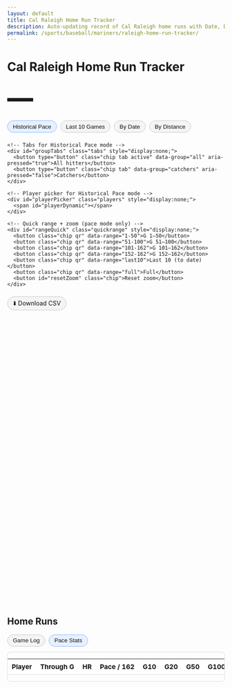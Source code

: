 ```yaml
---
layout: default
title: Cal Raleigh Home Run Tracker
description: Auto-updating record of Cal Raleigh home runs with Date, Distance, and Historical Pace (game #) comparison, Catchers tab, Pace Stats, sorting, zoom, and quick ranges.
permalink: /sports/baseball/mariners/raleigh-home-run-tracker/
---
```


<h1>Cal Raleigh Home Run Tracker</h1>
<p id="hrCountLine" class="subtitle bigcount" aria-live="polite">—</p>

<!-- Controls: Historical Pace (default), Last 10 shortcut, Date, Distance -->
<div class="controls">
  <div class="modes">
    <button id="mode-pace" type="button" class="chip active" aria-pressed="true">Historical Pace</button>
    <button id="mode-last10" type="button" class="chip" aria-pressed="false">Last 10 Games</button>
    <button id="mode-date" type="button" class="chip" aria-pressed="false">By Date</button>
    <button id="mode-dist" type="button" class="chip" aria-pressed="false">By Distance</button>

    <!-- Tabs for Historical Pace mode -->
    <div id="groupTabs" class="tabs" style="display:none;">
      <button type="button" class="chip tab active" data-group="all" aria-pressed="true">All hitters</button>
      <button type="button" class="chip tab" data-group="catchers" aria-pressed="false">Catchers</button>
    </div>

    <!-- Player picker for Historical Pace mode -->
    <div id="playerPicker" class="players" style="display:none;">
      <span id="playerDynamic"></span>
    </div>

    <!-- Quick range + zoom (pace mode only) -->
    <div id="rangeQuick" class="quickrange" style="display:none;">
      <button class="chip qr" data-range="1-50">G 1–50</button>
      <button class="chip qr" data-range="51-100">G 51–100</button>
      <button class="chip qr" data-range="101-162">G 101–162</button>
      <button class="chip qr" data-range="152-162">G 152–162</button>
      <button class="chip qr" data-range="last10">Last 10 (to date)</button>
      <button class="chip qr" data-range="full">Full</button>
      <button id="resetZoom" class="chip">Reset zoom</button>
    </div>
  </div>

  <label id="venueWrap" for="venueFilter" class="venue" style="display:none;">
    Ballpark:
    <select id="venueFilter">
      <option value="__ALL__">All ballparks</option>
    </select>
  </label>
</div>

<div class="downloads" style="margin:0 0 1rem 0;">
  <a class="chip" href="{{ '/assets/data/raleigh_hr.csv' | relative_url }}" download>⬇️ Download CSV</a>
</div>

<div class="chart-wrap">
  <canvas id="hrChart" aria-label="Home runs chart"></canvas>
</div>

<h2 style="margin-top:1.25rem;">Home Runs</h2>

<!-- Table subtabs -->
<div class="subtabs">
  <button id="tblLogBtn"  type="button" class="chip" aria-pressed="false">Game Log</button>
  <button id="tblPaceBtn" type="button" class="chip active" aria-pressed="true">Pace Stats</button>
</div>

<!-- Filters (for Game Log ONLY; hidden in Pace Stats) -->
<div id="tableFilters" class="filters" aria-label="Filter tables" style="display:none;">
  <input id="fText" type="search" placeholder="Search opponent / venue / pitcher" aria-label="Search text">
  <label>From <input id="fFrom" type="date" aria-label="From date"></label>
  <label>To <input id="fTo" type="date" aria-label="To date"></label>
  <label>Min dist <input id="fMinDist" type="number" inputmode="numeric" step="1" min="0" aria-label="Min distance (ft)"></label>
  <label>Max dist <input id="fMaxDist" type="number" inputmode="numeric" step="1" min="0" aria-label="Max distance (ft)"></label>
  <button id="fClear" type="button" class="chip">Clear</button>
</div>

<!-- Game Log table -->
<div id="logWrap" class="table-wrap" style="display:none;">
  <table id="hrTable" class="compact">
    <thead>
      <tr>
        <th>Date</th>
        <th>Opponent</th>
        <th>Venue</th>
        <th>Dist (ft)</th>
        <th>EV (mph)</th>
        <th>LA (°)</th>
        <th>Pitcher</th>
      </tr>
    </thead>
    <tbody></tbody>
  </table>
</div>
<button id="showMore" type="button" style="margin-top:.75rem; display:none;">Show more</button>

<!-- Pace Stats table (sortable headers) -->
<div id="paceWrap" class="table-wrap" style="margin-top:.75rem;">
  <table id="paceTable" class="compact">
    <thead>
      <tr>
        <th class="sortable" data-sort="label">Player</th>
        <th class="sortable" data-sort="g">Through G</th>
        <th class="sortable" data-sort="hr">HR</th>
        <th class="sortable" data-sort="pace">Pace / 162</th>
        <th class="sortable" data-sort="g10">G10</th>
        <th class="sortable" data-sort="g20">G20</th>
        <th class="sortable" data-sort="g50">G50</th>
        <th class="sortable" data-sort="g100">G100</th>
        <th class="sortable" data-sort="g150">G150</th>
        <th class="sortable" data-sort="g162">G162</th>
      </tr>
    </thead>
    <tbody></tbody>
  </table>
</div>

<script src="https://cdn.jsdelivr.net/npm/chart.js@4.4.1/dist/chart.umd.min.js"></script>
<script src="https://cdn.jsdelivr.net/npm/chartjs-adapter-date-fns@3"></script>
<script src="https://cdn.jsdelivr.net/npm/chartjs-plugin-zoom@2"></script>

<script>
(async function(){
  // Register zoom plugin if present
  try{
    if (window['chartjs-plugin-zoom']) { Chart.register(window['chartjs-plugin-zoom']); }
    if (window.ChartZoom) { Chart.register(window.ChartZoom); }
    if (window.chartjsPluginZoom) { Chart.register(window.chartjsPluginZoom); }
  }catch(e){}

  // -------- Fetch Raleigh JSON --------
  const url = '{{ "/assets/data/raleigh_hr.json" | relative_url }}?v={{ site.github.build_revision }}';

  let data = [];
  try {
    const res = await fetch(url, { cache: 'no-store' });
    if (!res.ok) throw new Error('fetch ' + res.status);
    data = await res.json();
  } catch (e) {
    console.error('Could not load JSON:', e);
    document.getElementById('hrChart').insertAdjacentHTML(
      'beforebegin','<p class="muted">No data available yet.</p>'
    );
    document.getElementById('hrCountLine').textContent = '0 HR';
    return;
  }

  // -------- Robust loader for comparison datasets (tries both paths) --------
  const compAllCandidates = [
    '{{ "/assets/data/hr_compare_top_per_player.json" | relative_url }}?v={{ site.github.build_revision }}',
    '{{ "/assets/assets/data/hr_compare_top_per_player.json" | relative_url }}?v={{ site.github.build_revision }}'
  ];
  const compCatsCandidates = [
    '{{ "/assets/data/hr_compare_catchers.json" | relative_url }}?v={{ site.github.build_revision }}',
    '{{ "/assets/assets/data/hr_compare_catchers.json" | relative_url }}?v={{ site.github.build_revision }}'
  ];
  const raleighCandidates = [
    '{{ "/assets/data/hr_compare_raleigh.json" | relative_url }}?v={{ site.github.build_revision }}',
    '{{ "/assets/assets/data/hr_compare_raleigh.json" | relative_url }}?v={{ site.github.build_revision }}'
  ];

  async function loadFirst(candidates){
    for (const u of candidates){
      try{
        const r = await fetch(u, { cache:'no-store' });
        if (!r.ok) { console.warn('[compare]', u, r.status); continue; }
        const txt = await r.text();
        if (!txt.trim()) return [];
        return JSON.parse(txt);
      }catch(e){ console.warn('[compare] error', e); }
    }
    return [];
  }
  function normalizeSeries(series){
    if (!series) return [];
    if (Array.isArray(series) && typeof series[0]==='number'){
      const games = series.slice().map(Number).filter(Number.isFinite).sort((a,b)=>a-b);
      let cum=0, out=[], i=0;
      for(let g=1; g<=162; g++){
        while(i<games.length && games[i]===g){ cum++; i++; }
        out.push({ g, cum });
      }
      let last=out.length-1; while(last>0 && out[last].cum===0) last--;
      return out.slice(0,last+1);
    }
    if (Array.isArray(series)){
      return series.map(pt=>{
        const g = Number(pt.g ?? pt.game ?? pt.x);
        const cum = Number(pt.cum ?? pt.total ?? pt.y);
        return (Number.isFinite(g) && Number.isFinite(cum)) ? { g, cum } : null;
      }).filter(Boolean).sort((a,b)=>a.g-b.g);
    }
    return [];
  }
  function normalizeCompareArray(arr){
    if (!Array.isArray(arr)) return [];
    return arr.map(p=>{
      const id = p.id ?? p.key ?? p.slug;
      const label = p.label ?? p.name ?? p.title ?? id;
      const series = normalizeSeries(p.series ?? p.points ?? p.data);
      return (id && label && series.length) ? { id, label, series } : null;
    }).filter(Boolean);
  }
  let compAll      = normalizeCompareArray(await loadFirst(compAllCandidates));
  let compCatchers = normalizeCompareArray(await loadFirst(compCatsCandidates));
  let compRaleigh  = normalizeCompareArray(await loadFirst(raleighCandidates)); // optional, generated by script

  if (!Array.isArray(data) || data.length === 0) {
    document.getElementById('hrChart').insertAdjacentHTML(
      'beforebegin','<p class="muted">No home runs found.</p>'
    );
    document.getElementById('hrCountLine').textContent = '0 HR';
    return;
  }

  // -------- Normalize rows --------
  const rows = data.map(d => {
    const gd = d.game_date ? new Date(d.game_date) : null;
    const dist = (d.distance_ft != null ? Number(d.distance_ft)
                : (d.hit_distance_sc != null ? Number(d.hit_distance_sc) : null));
    const homeTeam = d.home_team || '—';
    const awayTeam = d.away_team || '—';
    const isHome   = (d.home === true) || (String(d.inning_topbot||'').toLowerCase()==='bot');

    const gnum = d.team_game_number ?? d.game_number ?? d.team_game_num ?? d.game_no ?? d.Gtm ?? d['Tm#'] ?? d['Gm#'] ?? d.G;

    return {
      game_date: gd && !isNaN(gd) ? gd : null,
      team_game_number: (gnum != null ? Number(gnum) : null),
      game_pk: (d.game_pk != null ? Number(d.game_pk) : null),
      venue_name: d.venue_name || '—',
      home_team: homeTeam,
      away_team: awayTeam,
      opp: isHome ? awayTeam : homeTeam,
      dist: dist,
      ev: d.launch_speed != null ? Number(d.launch_speed) : null,
      la: d.launch_angle != null ? Number(d.launch_angle) : null,
      pitcher: d.pitcher || '—'
    };
  }).filter(r => r.game_date instanceof Date && !isNaN(r.game_date));

  // ---------- Fallback: hydrate team_game_number via MLB schedule if missing ----------
  async function ensureTeamGameNumbers(list){
    const have = list.filter(r => Number.isFinite(r.team_game_number)).length;
    if (have >= Math.max(1, Math.floor(list.length * 0.5))) return;
    const year = list[0]?.game_date?.getFullYear?.() ?? new Date().getFullYear();
    const TEAM_ID = 136; // Mariners
    const schedUrl = `https://statsapi.mlb.com/api/v1/schedule?teamId=${TEAM_ID}&season=${year}&gameType=R`;
    try{
      const r = await fetch(schedUrl, { cache:'no-store' });
      if (!r.ok) return;
      const j = await r.json();
      const games = [];
      (j.dates||[]).forEach(d=> (d.games||[]).forEach(g=> games.push(g)));
      games.sort((a,b)=> new Date(a.gameDate) - new Date(b.gameDate));
      const map = new Map();
      games.forEach((g,i)=> map.set(Number(g.gamePk), i+1));
      list.forEach(row=>{
        if (!Number.isFinite(row.team_game_number) && Number.isFinite(row.game_pk)) {
          const n = map.get(Number(row.game_pk));
          if (n) row.team_game_number = n;
        }
      });
      console.log('[pace] hydrated team_game_number for', list.filter(r=>Number.isFinite(r.team_game_number)).length, 'of', list.length);
    }catch(e){ console.warn('[pace] schedule hydrate failed', e); }
  }
  await ensureTeamGameNumbers(rows);

  // --- Cap Historical Pace at games already on the schedule (not 162) ---
  let capG = 162;
  async function computeCurrentSeasonGameCap(year){
    try{
      const r = await fetch(`https://statsapi.mlb.com/api/v1/schedule?teamId=136&season=${year}&sportId=1&gameType=R`, { cache:'no-store' });
      if(!r.ok) return;
      const j = await r.json();
      const games = [];
      (j.dates||[]).forEach(d=> (d.games||[]).forEach(g=> games.push(g)));
      games.sort((a,b)=> new Date(a.gameDate)-new Date(b.gameDate));
      const now = new Date();
      let n = 0;
      for (const g of games) if (new Date(g.gameDate) <= now) n += 1;
      capG = Math.min(n, 162);
      console.log('[pace] capG (games to date):', capG);
    }catch(e){ console.warn('[pace] capG fetch failed', e); }
  }
  const year = rows[0]?.game_date?.getFullYear?.() ?? new Date().getFullYear();
  await computeCurrentSeasonGameCap(year);

  // Subtitle count
  const countEl = document.getElementById('hrCountLine');
  const seasonTotal = rows.length;
  countEl.textContent = `${seasonTotal} HR`;

  // Filters + sorted views
  const sel = document.getElementById('venueFilter');
  const venueWrap = document.getElementById('venueWrap');
  const venues = Array.from(new Set(rows.filter(r=>r.dist!=null).map(r=>r.venue_name))).sort();
  venues.forEach(v => sel.append(new Option(v, v)));

  const ascAll  = rows.slice().sort((a,b)=> a.game_date - b.game_date);
  const descAll = rows.slice().sort((a,b)=> b.game_date - a.game_date);

  // -------- Chart setup (Historical Pace, Date, Distance) --------
  const ctx = document.getElementById('hrChart').getContext('2d');
  let chart;
  let mode = 'pace'; // default = Historical Pace
  let currentVenue = '__ALL__';

  // Elements & state
  const btnPace = document.getElementById('mode-pace');
  const btnLast10 = document.getElementById('mode-last10');
  const btnDate = document.getElementById('mode-date');
  const btnDist = document.getElementById('mode-dist');
  const groupTabs = document.getElementById('groupTabs');
  const picker = document.getElementById('playerPicker');
  const pickerDyn = document.getElementById('playerDynamic');
  const rangeQuick = document.getElementById('rangeQuick');
  const resetZoomBtn = document.getElementById('resetZoom');

  const tblLogBtn  = document.getElementById('tblLogBtn');
  const tblPaceBtn = document.getElementById('tblPaceBtn');
  const logWrap    = document.getElementById('logWrap');
  const paceWrap   = document.getElementById('paceWrap');
  const filtersBar = document.getElementById('tableFilters');

  let group = 'all'; // 'all' | 'catchers'
  const DEFAULT_COMPARE_ALL  = ['ruth_1927','maris_1961','bonds_2001','mcgwire_1998','sosa_1998','judge_2022','griffey_1998','bench_1970'];
  const DEFAULT_COMPARE_CATS = ['bench_1970','campanella_1953','lopez_2003','hundley_1996','piazza_1999'];
  const MAX_COMPARE_DEFAULT = 4;
  let selectedPlayers = new Set(['raleigh', ...DEFAULT_COMPARE_ALL.slice(0, MAX_COMPARE_DEFAULT)]);

  function currentGroupPlayers(){
    if (group === 'catchers') return Array.isArray(compCatchers) ? compCatchers : [];
    return Array.isArray(compAll) ? compAll : [];
  }

  // Cumulative by Date
  function seriesByDate() {
    return ascAll.map((r,i)=>({x:r.game_date,y:i+1,venue:r.venue_name,opp:r.opp}));
  }

  // Distance list (optional venue filter)
  function seriesByDistance(v) {
    let arr = rows.filter(r=>r.dist!=null);
    if (v && v!=='__ALL__') arr = arr.filter(r=>r.venue_name===v);
    arr.sort((a,b)=> b.dist - a.dist);
    return arr;
  }

  // Raleigh series capped to games-to-date
  function raleighSeriesByGame() {
    const cap = Math.max(1, Math.min(capG || 162, 162));

    // Prefer dedicated JSON; clip to capG
    if (Array.isArray(compRaleigh) && compRaleigh.length && compRaleigh[0].series?.length) {
      return compRaleigh[0].series
        .map(d => ({ g: Number(d.g ?? d.x), cum: Number(d.cum ?? d.y) }))
        .filter(pt => Number.isFinite(pt.g) && pt.g <= cap)
        .sort((a,b)=>a.g-b.g);
    }

    // Fallback: build from HR rows
    const pts = rows
      .filter(r => Number.isFinite(r.team_game_number))
      .sort((a,b) => a.team_game_number - b.team_game_number);

    const byG = new Map();
    pts.forEach(r => byG.set(r.team_game_number, (byG.get(r.team_game_number) || 0) + 1));

    let cum = 0, series = [];
    for (let g=1; g<=cap; g++){
      if (byG.has(g)) cum += byG.get(g);
      series.push({ g, cum });
    }
    return series;
  }

  // Month tick helper for Date mode
  function monthBoundsAndTicks(dataset) {
    if (!dataset.length) return {};
    const first = new Date(dataset[0].x);
    const last  = new Date(dataset[dataset.length - 1].x);
    const start = new Date(first.getFullYear(), first.getMonth(), 1);
    const end   = new Date(last.getFullYear(),  last.getMonth() + 1, 0);
    const ticks = [];
    const cur = new Date(start);
    while (cur <= end) { ticks.push(new Date(cur)); cur.setMonth(cur.getMonth() + 1); cur.setDate(1); }
    return { start, end, ticks };
  }

  // ----- Player picker UI (includes Cal first) -----
  function buildPlayerPickerUI(){
    pickerDyn.innerHTML = '';

    // Cal toggle first
    const lab = document.createElement('label');
    lab.className = 'chip';
    lab.style.cssText = 'gap:.4rem; display:inline-flex; align-items:center;';
    lab.innerHTML = `<input type="checkbox" value="raleigh"> Cal Raleigh — current season`;
    const input = lab.querySelector('input');
    input.checked = selectedPlayers.has('raleigh');
    input.addEventListener('change', e=>{
      if (e.target.checked) selectedPlayers.add('raleigh'); else selectedPlayers.delete('raleigh');
      renderChart(); buildPaceTable(); updatePaceHeaderSortClasses();
    });
    pickerDyn.appendChild(lab);

    // Then the rest
    const arr = currentGroupPlayers().slice();
    const pref = new Map((group==='catchers' ? DEFAULT_COMPARE_CATS : DEFAULT_COMPARE_ALL).map((id,i)=>[id,i]));
    arr.sort((a,b)=>{
      const ai = pref.has(a.id) ? pref.get(a.id) : 1e9;
      const bi = pref.has(b.id) ? pref.get(b.id) : 1e9;
      return ai - bi || a.label.localeCompare(b.label);
    });
    arr.forEach(p=>{
      const id = p.id;
      const label = document.createElement('label');
      label.className = 'chip';
      label.style.cssText = 'gap:.4rem; display:inline-flex; align-items:center;';
      label.innerHTML = `<input type="checkbox" value="${id}"> ${p.label}`;
      const inp = label.querySelector('input');
      inp.checked = selectedPlayers.has(id);
      inp.addEventListener('change', e => {
        if (e.target.checked) selectedPlayers.add(id); else selectedPlayers.delete(id);
        renderChart(); buildPaceTable(); updatePaceHeaderSortClasses();
      });
      pickerDyn.appendChild(label);
    });
  }

  // Zoom config (only effective if plugin loaded)
  function zoomOptions(){
    return {
      zoom: { wheel: { enabled: true }, pinch: { enabled: true }, drag: { enabled: true }, mode: 'x' },
      pan:  { enabled: true, modifierKey: 'shift', mode: 'xy' },
      limits: { x: { min: 1, max: 162 } }
    };
  }

  function renderChart() {
    if (chart) chart.destroy();

    // HISTORICAL PACE (by team game #)
    if (mode === 'pace') {
      const datasets = [];

      // Cal Raleigh
      if (selectedPlayers.has('raleigh')) {
        const rs = raleighSeriesByGame();
        if (rs && rs.length) {
          datasets.push({
            label: 'Cal Raleigh — current season',
            data: rs.map(d => ({x:d.g, y:d.cum})),
            parsing: false, stepped: true, pointRadius: 0, tension: 0, borderWidth: 2.5
          });
        }
      }

      // Comparison lines
      const compareArr = currentGroupPlayers();
      compareArr.forEach(p => {
        if (!selectedPlayers.has(p.id)) return;
        const s = (p.series || []).map(d => ({x:d.g, y:d.cum}));
        if (!s.length) return;
        datasets.push({
          label: p.label,
          data: s,
          parsing: false, stepped: true, pointRadius: 0, tension: 0, borderWidth: 2
        });
      });

      chart = new Chart(ctx, {
        type: 'line',
        data: { datasets },
        options: {
          responsive: true,
          maintainAspectRatio: false,
          parsing: false,
          scales: {
            x: { type: 'linear', min: 1, max: 162,
                 ticks: { stepSize: 10, callback: v => v },
                 title: { display: true, text: 'Game #' } },
            y: { beginAtZero: true, ticks: { precision: 0 }, title: { display: true, text: 'Cumulative HR' } }
          },
          plugins: {
            legend: { display: true },
            title: { display: true, text: group==='catchers' ? 'Historical Pace — Catchers' : 'Historical Pace — All hitters' },
            tooltip: {
              intersect: false, mode: 'nearest',
              callbacks: { title: items => `Game ${items[0].parsed.x}`, label: c => `${c.dataset.label}: ${c.parsed.y} HR` }
            },
            zoom: zoomOptions()
          },
          elements: { line: { borderWidth: 2 } }
        }
      });
      return;
    }

    // DATE mode
    if (mode === 'date') {
      const pts = seriesByDate();
      const { start, end, ticks } = monthBoundsAndTicks(pts);

      chart = new Chart(ctx, {
        type: 'line',
        data: { labels: ticks || [], datasets: [{
          label: 'Cumulative HR',
          data: pts, parsing: false, stepped: true, tension: 0, pointRadius: 1.5, fill: false, borderWidth: 2.5
        }]},
        options: {
          responsive: true, maintainAspectRatio: false, parsing: false,
          scales: {
            x: { type: 'time', time: { unit: 'month', displayFormats: { month: 'MMM' } },
                 min: start, max: end, ticks: { autoSkip: false, maxRotation: 0 } },
            y: { beginAtZero: true, ticks: { precision: 0 }, title: { display: true, text: 'Cumulative HR' } }
          },
          plugins: {
            legend: { display: false },
            tooltip: {
              intersect: false, mode: 'nearest',
              callbacks: {
                label: c => {
                  const d = c.raw; const n = c.parsed.y; const date = new Date(d.x).toLocaleDateString();
                  return `#${n} on ${date} — ${d.venue || 'Unknown park'} vs ${d.opp || '?'}`;
                }
              }
            },
            zoom: zoomOptions()
          },
          elements: { line: { borderWidth: 2 } }
        }
      });
      return;
    }

    // DISTANCE mode
    const arr = seriesByDistance(currentVenue);
    chart = new Chart(ctx, {
      type: 'bar',
      data: { labels: arr.map((r,i)=>`${i+1}. ${r.game_date.toLocaleDateString()} — ${r.venue_name}`),
              datasets: [{ data: arr.map(r=>r.dist) }] },
      options: {
        responsive: true, maintainAspectRatio: false,
        scales: { x: { display: false }, y: { beginAtZero: true, title: { display: true, text: 'Feet' } } },
        plugins: {
          legend: { display: false },
          title: { display: true, text: `Home Runs by Distance (${currentVenue === '__ALL__' ? 'All Parks' : ${'`'}${'`'}})` },
          tooltip: {
            callbacks: {
              title: (items) => { const i = items[0].dataIndex; const r = arr[i]; return `${r.game_date.toLocaleDateString()} — ${r.venue_name}`; },
              label: (item) => `${Math.round(item.raw)} ft`
            }
          },
          zoom: zoomOptions()
        }
      }
    });
  }

  // -------- Game Log table --------
  const tbody=document.querySelector('#hrTable tbody');
  let shown=0; const BTN_BATCH=10;
  function fmt(n,d=0){return(n==null||isNaN(n))?'—':Number(n).toFixed(d);}
  function renderRows(dataset,reset=false){
    if(reset){tbody.innerHTML='';shown=0;}
    const slice=dataset.slice(shown,shown+BTN_BATCH);
    slice.forEach(r=>{
      const tr=document.createElement('tr');
      tr.innerHTML=`<td>${r.game_date.toLocaleDateString()}</td><td>${r.opp}</td><td>${r.venue_name}</td><td>${fmt(r.dist,0)}</td><td>${fmt(r.ev,0)}</td><td>${fmt(r.la,0)}</td><td>${r.pitcher}</td>`;
      tbody.appendChild(tr);
    });
    shown+=slice.length;
    document.getElementById('showMore').disabled = shown >= dataset.length;
  }

  // -------- Pace Stats table (sortable) --------
  const checkpoints = [10,20,50,100,150,162];
  const paceBody = document.querySelector('#paceTable tbody');

  // Sorting state (default: Pace desc)
  let paceSort = { key: 'pace', dir: 'desc' };  // dir: 'desc' | 'asc'
  function paceSortValue(row, key){
    switch((key||'').toLowerCase()){
      case 'label': return String(row.label || '').toLowerCase();
      case 'g':     return Number(row.G)    || 0;
      case 'hr':    return Number(row.HR)   || 0;
      case 'pace':  return Number(row.pace) || 0;
      case 'g10':   return Number(row.checks?.[0]) || 0;
      case 'g20':   return Number(row.checks?.[1]) || 0;
      case 'g50':   return Number(row.checks?.[2]) || 0;
      case 'g100':  return Number(row.checks?.[3]) || 0;
      case 'g150':  return Number(row.checks?.[4]) || 0;
      case 'g162':  return Number(row.checks?.[5]) || 0;
      default:      return 0;
    }
  }
  function applyPaceSort(rowsArr){
    const { key, dir } = paceSort;
    if (!key) return rowsArr;
    const f = (dir === 'asc') ? 1 : -1;
    return rowsArr.slice().sort((a,b)=>{
      const va = paceSortValue(a, key);
      const vb = paceSortValue(b, key);
      if (va < vb) return -1 * f;
      if (va > vb) return  1 * f;
      const la = String(a.label||'').toLowerCase();
      const lb = String(b.label||'').toLowerCase();
      if (la < lb) return -1;
      if (la > lb) return  1;
      return 0;
    });
  }

  function valueAt(series, G){
    let v=0;
    for (let i=0;i<series.length;i++){
      const g = series[i].g ?? series[i].x, y = series[i].cum ?? series[i].y;
      if (g<=G) v=y; else break;
    }
    return v;
  }
  function raleighSeriesRaw(){
    const s = raleighSeriesByGame(); return s ? s : [];
  }
  function selectedCompareSeries(){
    const arr = currentGroupPlayers().filter(p=>selectedPlayers.has(p.id));
    return arr.map(p=>({ id:p.id, label:p.label, series: (p.series||[])}));
  }
  function buildPaceTable(){
    paceBody.innerHTML='';
    const rowsOut = [];

    // Cal row uses capG for "Through G"
    const rSeries = raleighSeriesRaw();
    if (rSeries.length){
      const HR = rSeries[rSeries.length-1].cum;
      const G  = capG || rSeries[rSeries.length-1].g;
      const pace = G>0 ? (HR*162/G) : HR;
      rowsOut.push({ label: 'Cal Raleigh — current season', G, HR, pace, checks: checkpoints.map(cp=>valueAt(rSeries, cp)) });
    }

    selectedCompareSeries().forEach(p=>{
      const s = normalizeSeries(p.series);
      if (!s.length) return;
      const G = s[s.length-1].g, HR = s[s.length-1].cum;
      const pace = G>0 ? (HR*162/G) : HR;
      rowsOut.push({ label: p.label, G, HR, pace, checks: checkpoints.map(cp=>valueAt(s, cp)) });
    });

    // NO search filtering in Pace Stats (per your request)

    // Sort after (non-)filtering
    const sorted = applyPaceSort(rowsOut);

    // Render
    sorted.forEach(r=>{
      const tr = document.createElement('tr');
      tr.innerHTML = `<td>${r.label}</td><td>${r.G}</td><td>${r.HR}</td><td>${fmt(r.pace,1)}</td>` +
        checkpoints.map((cp,i)=>`<td>${r.checks[i]}</td>`).join('');
      paceBody.appendChild(tr);
    });
  }

  // Clickable header sorting for Pace Stats
  const paceHead = document.querySelector('#paceTable thead');
  const paceHeaderCells = paceHead ? paceHead.querySelectorAll('th.sortable') : [];
  function updatePaceHeaderSortClasses(){
    paceHeaderCells.forEach(th=>{
      th.classList.remove('sort-asc','sort-desc');
      if (th.dataset.sort && th.dataset.sort.toLowerCase() === paceSort.key){
        th.classList.add(paceSort.dir === 'asc' ? 'sort-asc' : 'sort-desc');
      }
    });
  }
  paceHeaderCells.forEach(th=>{
    th.addEventListener('click', ()=>{
      const k = (th.dataset.sort || '').toLowerCase();
      if (!k) return;
      if (paceSort.key === k){
        paceSort.dir = (paceSort.dir === 'desc') ? 'asc' : 'desc';
      } else {
        paceSort.key = k;
        paceSort.dir = 'desc';
      }
      updatePaceHeaderSortClasses();
      buildPaceTable();
    });
  });
  updatePaceHeaderSortClasses();

  // -------- Table Filters (Game Log ONLY) --------
  const fText    = document.getElementById('fText');
  const fFrom    = document.getElementById('fFrom');
  const fTo      = document.getElementById('fTo');
  const fMinDist = document.getElementById('fMinDist');
  const fMaxDist = document.getElementById('fMaxDist');
  const fClear   = document.getElementById('fClear');

  function applyTableFilters(baseRows){
    let out = baseRows;

    const q = (fText?.value || '').trim().toLowerCase();
    if (q) {
      out = out.filter(r => {
        const fields = [r.opp, r.venue_name, r.pitcher].map(v => String(v||'').toLowerCase());
        return fields.some(v => v.includes(q));
      });
    }

    const from = fFrom?.value ? new Date(fFrom.value) : null;
    const to   = fTo?.value   ? new Date(fTo.value)   : null;
    if (from) out = out.filter(r => r.game_date >= from);
    if (to)   out = out.filter(r => r.game_date <= to);

    const minD = fMinDist?.value ? Number(fMinDist.value) : null;
    const maxD = fMaxDist?.value ? Number(fMaxDist.value) : null;
    if (Number.isFinite(minD)) out = out.filter(r => (r.dist ?? -Infinity) >= minD);
    if (Number.isFinite(maxD)) out = out.filter(r => (r.dist ?? Infinity)  <= maxD);

    return out;
  }

  function currentTableData(){
    let base = (currentVenue==='__ALL__')
      ? descAll
      : rows.filter(r=>r.venue_name===currentVenue).sort((a,b)=>b.game_date-a.game_date);
    return applyTableFilters(base);
  }

  [fText, fFrom, fTo, fMinDist, fMaxDist].forEach(el=>{
    el?.addEventListener('input', ()=>{
      renderRows(currentTableData(), true);
    });
  });
  fClear?.addEventListener('click', ()=>{
    if (fText)    fText.value = '';
    if (fFrom)    fFrom.value = '';
    if (fTo)      fTo.value = '';
    if (fMinDist) fMinDist.value = '';
    if (fMaxDist) fMaxDist.value = '';
    renderRows(currentTableData(), true);
  });

  // -------- Controls --------
  function updateBigNumber(){
    if(mode==='distance'&&currentVenue!=='__ALL__'){countEl.textContent=`${seriesByDistance(currentVenue).length} HR`;}
    else{countEl.textContent=`${seasonTotal} HR`;}
  }

  function activatePaceTable(){
    tblPaceBtn.classList.add('active'); tblPaceBtn.setAttribute('aria-pressed','true');
    tblLogBtn.classList.remove('active'); tblLogBtn.setAttribute('aria-pressed','false');
    logWrap.style.display='none'; paceWrap.style.display='block';
    document.getElementById('showMore').style.display='none';
    filtersBar.style.display='none';          // HIDE filters in Pace Stats
    buildPaceTable();
    updatePaceHeaderSortClasses();
  }

  function activateLogTable(){
    tblLogBtn.classList.add('active'); tblLogBtn.setAttribute('aria-pressed','true');
    tblPaceBtn.classList.remove('active'); tblPaceBtn.setAttribute('aria-pressed','false');
    logWrap.style.display='block'; paceWrap.style.display='none';
    document.getElementById('showMore').style.display='inline-block';
    filtersBar.style.display='flex';          // SHOW filters in Game Log
    renderRows(currentTableData(), true);
  }

  function setMode(m){
    mode=m;
    const isPace = mode==='pace';
    const isDate = mode==='date';
    const isDist = mode==='distance';

    btnPace.classList.toggle('active',isPace);
    btnDate.classList.toggle('active',isDate);
    btnDist.classList.toggle('active',isDist);

    btnPace.setAttribute('aria-pressed',isPace);
    btnDate.setAttribute('aria-pressed',isDate);
    btnDist.setAttribute('aria-pressed',isDist);

    // Venue filter only in Distance; tabs/picker/range only in Historical Pace
    venueWrap.style.display = isDist ? 'inline-flex' : 'none';
    groupTabs.style.display  = isPace ? 'inline-flex' : 'none';
    picker.style.display     = isPace ? 'inline-flex' : 'none';
    rangeQuick.style.display = isPace ? 'inline-flex' : 'none';

    if (!isDist){ currentVenue='__ALL__'; sel.value='__ALL__'; }

    if (isPace){
      // Default to 4 hitters + Raleigh
      const base = (group==='catchers' ? DEFAULT_COMPARE_CATS : DEFAULT_COMPARE_ALL).slice(0, MAX_COMPARE_DEFAULT);
      selectedPlayers = new Set(['raleigh', ...base]);
      buildPlayerPickerUI();
      activatePaceTable(); // Pace Stats on by default in pace mode
    } else {
      // If leaving pace, switch to Game Log by default
      activateLogTable();
    }

    renderChart();
    updateBigNumber();
  }

  btnPace.addEventListener('click',()=>setMode('pace'));
  btnDate.addEventListener('click',()=>setMode('date'));
  btnDist.addEventListener('click',()=>setMode('distance'));

  // Last 10 Games shortcut → enter pace mode and zoom to last 10 team games
  btnLast10.addEventListener('click', ()=>{
    setMode('pace');
    const end = Math.min(capG || 162, 162);
    const start = Math.max(1, end - 9);
    if (chart) {
      chart.options.scales.x.min = start;
      chart.options.scales.x.max = end;
      chart.update();
    }
  });

  groupTabs.addEventListener('click', (e) => {
    const b = e.target.closest('button.tab'); if (!b) return;
    group = b.dataset.group; // 'all' | 'catchers'
    [...groupTabs.querySelectorAll('.tab')].forEach(btn=>{
      const on = btn.dataset.group===group;
      btn.classList.toggle('active', on);
      btn.setAttribute('aria-pressed', on);
    });
    const base = (group==='catchers' ? DEFAULT_COMPARE_CATS : DEFAULT_COMPARE_ALL).slice(0, MAX_COMPARE_DEFAULT);
    selectedPlayers = new Set(['raleigh', ...base]);
    buildPlayerPickerUI();
    renderChart(); buildPaceTable(); updatePaceHeaderSortClasses();
  });

  sel.addEventListener('change',e=>{
    currentVenue=e.target.value;
    if(mode==='distance') renderChart();
    renderRows(currentTableData(), true);
    updateBigNumber();
  });

  // Table subtabs
  tblLogBtn.addEventListener('click', ()=>{ activateLogTable(); });
  tblPaceBtn.addEventListener('click', ()=>{ activatePaceTable(); });

  // Quick range buttons + reset zoom (pace mode)
  document.getElementById('rangeQuick').addEventListener('click', (e)=>{
    const b = e.target.closest('button.qr'); if (!b || !chart) return;
    const r = b.dataset.range;

    if (r === 'last10') {
      const end = Math.min(capG || 162, 162);
      const start = Math.max(1, end - 9);
      chart.options.scales.x.min = start;
      chart.options.scales.x.max = end;
      chart.update();
      return;
    }

    if (r === 'full') {
      if (typeof chart.resetZoom === 'function') chart.resetZoom();
      chart.options.scales.x.min = 1;
      chart.options.scales.x.max = 162;
      chart.update();
      return;
    }

    const parts = r.split('-').map(n=>Number(n));
    if (parts.length === 2 && Number.isFinite(parts[0]) && Number.isFinite(parts[1])) {
      const reqMin = Math.max(1, parts[0]);
      const reqMax = Math.min(parts[1], 162);
      const end = Math.min(reqMax, capG || 162);
      const start = Math.min(Math.max(reqMin, 1), end);
      chart.options.scales.x.min = start;
      chart.options.scales.x.max = end;
      chart.update();
    }
  });

  document.getElementById('resetZoom').addEventListener('click', ()=>{
    if (!chart) return;
    if (typeof chart.resetZoom === 'function') chart.resetZoom();
    chart.options.scales.x.min = 1;
    chart.options.scales.x.max = 162;
    chart.update();
  });

  // Initial paint: Historical Pace + Pace Stats (filters hidden)
  setMode('pace');
})();
</script>

<style>
/* Big count */
.bigcount{
  font-size: clamp(2.5rem, 7vw, 3.75rem);
  font-weight: 800;
  letter-spacing: -0.02em;
  margin: .35rem auto 1rem;
}

/* Controls */
.controls{ display:flex; gap:.75rem; align-items:center; flex-wrap:wrap; margin:.25rem 0 1rem 0; }
.controls .modes{ display:flex; gap:.5rem; flex-wrap:wrap; align-items:center; }
.controls .venue select{
  margin-left:.4rem; padding:.4rem .6rem;
  border:1px solid var(--border, #c9c9c9); border-radius:8px;
  background: var(--surface, #fff); color: var(--text, #111);
}

/* Tabs & player picker (Historical Pace mode) */
.controls .tabs { display:flex; gap:.5rem; align-items:center; }
.controls .tabs .tab.active{
  background: var(--chip-active-bg, #e6f0ff);
  border-color: var(--chip-active-border, #8ab4ff);
}
.controls .players{ display:flex; gap:.5rem; flex-wrap:wrap; align-items:center; }
.quickrange{ display:flex; gap:.5rem; flex-wrap:wrap; align-items:center; }

/* Table subtabs */
.subtabs{ display:flex; gap:.5rem; align-items:center; margin:.5rem 0; }

/* Filters (Game Log only) */
.filters{
  display:flex; gap:.5rem; flex-wrap:wrap; align-items:center;
  margin:.5rem 0 .5rem;
}
.filters input[type="search"],
.filters input[type="date"],
.filters input[type="number"]{
  padding:.35rem .5rem; border:1px solid var(--border,#c9c9c9); border-radius:8px;
  background: var(--surface,#fff); color: var(--text,#111);
}
@media (prefers-color-scheme: dark){
  .filters input{ background: var(--surface); color: var(--text); border-color: var(--border); }
}

/* High-contrast chips */
button.chip, .chip{
  -webkit-appearance: none; appearance: none;
  background: var(--chip-bg, #f4f4f5);
  color: var(--chip-fg, #111);
  border: 1px solid var(--chip-border, #c9c9c9);
  padding: .4rem .75rem; border-radius: 999px;
  cursor: pointer; text-decoration: none; line-height: 1;
}
button.chip:hover, .chip:hover{ filter: brightness(0.95); }
button.chip.active, .chip.active{
  background: var(--chip-active-bg, #e6f0ff);
  border-color: var(--chip-active-border, #8ab4ff);
}
button.chip:focus-visible{
  outline: 2px solid var(--chip-focus, #8ab4ff);
  outline-offset: 2px;
}

/* Sortable Pace Stats headers */
#paceTable th.sortable{ cursor: pointer; user-select:none; white-space:nowrap; }
#paceTable th.sortable.sort-desc::after{ content:" ▼"; opacity:.7; }
#paceTable th.sortable.sort-asc::after{ content:" ▲"; opacity:.7; }

/* Dark mode */
@media (prefers-color-scheme: dark){
  :root{
    --text: #e8e8e8;
    --surface: #151515;
    --border: rgba(255,255,255,.22);

    --chip-bg: rgba(255,255,255,.10);
    --chip-fg: #e8e8e8;
    --chip-border: rgba(255,255,255,.32);
    --chip-active-bg: rgba(59,130,246,.28);
    --chip-active-border: rgba(59,130,246,.65);
    --chip-focus: #93c5fd;
  }
  .controls .venue select{
    background: var(--surface);
    color: var(--text);
    border-color: var(--border);
  }
}

/* Chart sizing – bigger for readability */
.chart-wrap{ width:100%; height: clamp(480px, 70vh, 680px); margin:.5rem 0 1rem; }
#hrChart{ display:block; width:100% !important; height:100% !important; max-width:none; }

/* Tables */
.table-wrap{ overflow:auto; border:1px solid var(--border, #ddd); border-radius:8px; }
table.compact{ width:100%; border-collapse: collapse; font-size:.95rem; color: var(--text, #111); }
table.compact thead th{
  position: sticky; top: 0;
  background: var(--surface, #fff);
  text-align:left; padding:.5rem .6rem; border-bottom:1px solid var(--border, #ddd);
}
table.compact tbody td{
  padding:.45rem .6rem; border-bottom:1px solid var(--border, #eee); white-space:nowrap;
}
table.compact tbody tr:hover{ background: var(--surface-2, rgba(0,0,0,.06)); }

.muted{ color: var(--muted, #777); }
@media (prefers-color-scheme: dark){
  .muted{ color:#aaa; }
}
</style>
